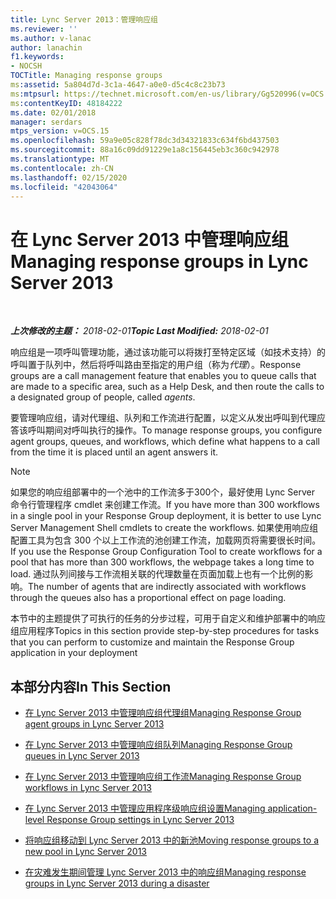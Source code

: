 ```yaml
---
title: Lync Server 2013：管理响应组
ms.reviewer: ''
ms.author: v-lanac
author: lanachin
f1.keywords:
- NOCSH
TOCTitle: Managing response groups
ms:assetid: 5a804d7d-3c1a-4647-a0e0-d5c4c8c23b73
ms:mtpsurl: https://technet.microsoft.com/en-us/library/Gg520996(v=OCS.15)
ms:contentKeyID: 48184222
ms.date: 02/01/2018
manager: serdars
mtps_version: v=OCS.15
ms.openlocfilehash: 59a9e05c828f78dc3d34321833c634f6bd437503
ms.sourcegitcommit: 88a16c09dd91229e1a8c156445eb3c360c942978
ms.translationtype: MT
ms.contentlocale: zh-CN
ms.lasthandoff: 02/15/2020
ms.locfileid: "42043064"
---
```

<div data-xmlns="http://www.w3.org/1999/xhtml">

<div class="topic" data-xmlns="http://www.w3.org/1999/xhtml" data-msxsl="urn:schemas-microsoft-com:xslt" data-cs="http://msdn.microsoft.com/">

<div data-asp="http://msdn2.microsoft.com/asp">

# <a name="managing-response-groups-in-lync-server-2013"></a><span data-ttu-id="f7b5c-102">在 Lync Server 2013 中管理响应组</span><span class="sxs-lookup"><span data-stu-id="f7b5c-102">Managing response groups in Lync Server 2013</span></span>

</div>

<div id="mainSection">

<div id="mainBody">

<span> </span>

<span data-ttu-id="f7b5c-103">_**上次修改的主题：** 2018-02-01_</span><span class="sxs-lookup"><span data-stu-id="f7b5c-103">_**Topic Last Modified:** 2018-02-01_</span></span>

<span data-ttu-id="f7b5c-104">响应组是一项呼叫管理功能，通过该功能可以将拨打至特定区域（如技术支持）的呼叫置于队列中，然后将呼叫路由至指定的用户组（称为*代理*）。</span><span class="sxs-lookup"><span data-stu-id="f7b5c-104">Response groups are a call management feature that enables you to queue calls that are made to a specific area, such as a Help Desk, and then route the calls to a designated group of people, called *agents*.</span></span>

<span data-ttu-id="f7b5c-105">要管理响应组，请对代理组、队列和工作流进行配置，以定义从发出呼叫到代理应答该呼叫期间对呼叫执行的操作。</span><span class="sxs-lookup"><span data-stu-id="f7b5c-105">To manage response groups, you configure agent groups, queues, and workflows, which define what happens to a call from the time it is placed until an agent answers it.</span></span>

<div>


> [!NOTE]  
> <span data-ttu-id="f7b5c-106">如果您的响应组部署中的一个池中的工作流多于300个，最好使用 Lync Server 命令行管理程序 cmdlet 来创建工作流。</span><span class="sxs-lookup"><span data-stu-id="f7b5c-106">If you have more than 300 workflows in a single pool in your Response Group deployment, it is better to use Lync Server Management Shell cmdlets to create the workflows.</span></span> <span data-ttu-id="f7b5c-107">如果使用响应组配置工具为包含 300 个以上工作流的池创建工作流，加载网页将需要很长时间。</span><span class="sxs-lookup"><span data-stu-id="f7b5c-107">If you use the Response Group Configuration Tool to create workflows for a pool that has more than 300 workflows, the webpage takes a long time to load.</span></span> <span data-ttu-id="f7b5c-108">通过队列间接与工作流相关联的代理数量在页面加载上也有一个比例的影响。</span><span class="sxs-lookup"><span data-stu-id="f7b5c-108">The number of agents that are indirectly associated with workflows through the queues also has a proportional effect on page loading.</span></span>



</div>

<span data-ttu-id="f7b5c-109">本节中的主题提供了可执行的任务的分步过程，可用于自定义和维护部署中的响应组应用程序</span><span class="sxs-lookup"><span data-stu-id="f7b5c-109">Topics in this section provide step-by-step procedures for tasks that you can perform to customize and maintain the Response Group application in your deployment</span></span>

<div>

## <a name="in-this-section"></a><span data-ttu-id="f7b5c-110">本部分内容</span><span class="sxs-lookup"><span data-stu-id="f7b5c-110">In This Section</span></span>

  - [<span data-ttu-id="f7b5c-111">在 Lync Server 2013 中管理响应组代理组</span><span class="sxs-lookup"><span data-stu-id="f7b5c-111">Managing Response Group agent groups in Lync Server 2013</span></span>](lync-server-2013-managing-response-group-agent-groups.md)

  - [<span data-ttu-id="f7b5c-112">在 Lync Server 2013 中管理响应组队列</span><span class="sxs-lookup"><span data-stu-id="f7b5c-112">Managing Response Group queues in Lync Server 2013</span></span>](lync-server-2013-managing-response-group-queues.md)

  - [<span data-ttu-id="f7b5c-113">在 Lync Server 2013 中管理响应组工作流</span><span class="sxs-lookup"><span data-stu-id="f7b5c-113">Managing Response Group workflows in Lync Server 2013</span></span>](lync-server-2013-managing-response-group-workflows.md)

  - [<span data-ttu-id="f7b5c-114">在 Lync Server 2013 中管理应用程序级响应组设置</span><span class="sxs-lookup"><span data-stu-id="f7b5c-114">Managing application-level Response Group settings in Lync Server 2013</span></span>](lync-server-2013-managing-application-level-response-group-settings.md)

  - [<span data-ttu-id="f7b5c-115">将响应组移动到 Lync Server 2013 中的新池</span><span class="sxs-lookup"><span data-stu-id="f7b5c-115">Moving response groups to a new pool in Lync Server 2013</span></span>](lync-server-2013-moving-response-groups-to-a-new-pool.md)

  - [<span data-ttu-id="f7b5c-116">在灾难发生期间管理 Lync Server 2013 中的响应组</span><span class="sxs-lookup"><span data-stu-id="f7b5c-116">Managing response groups in Lync Server 2013 during a disaster</span></span>](lync-server-2013-managing-response-groups-during-a-disaster.md)

</div>

</div>

<span> </span>

</div>

</div>

</div>


